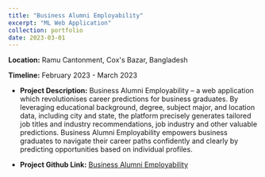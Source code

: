 ```yaml
---
title: "Business Alumni Employability"
excerpt: "ML Web Application"
collection: portfolio
date: 2023-03-01
---
```


**Location:** Ramu Cantonment, Cox's Bazar, Bangladesh


**Timeline:** February 2023 - March 2023

- **Project Description:** Business Alumni Employability – a web application which revolutionises career predictions for business graduates. By leveraging educational background, degree, subject major, and location data, including city and state, the platform precisely generates tailored job titles and industry recommendations, job industry and other valuable predictions. Business Alumni Employability empowers business graduates to navigate their career paths confidently and clearly by predicting opportunities based on individual profiles.

- **Project Github Link:** [Business Alumni Employability](https://github.com/rafsunsheikh/business_alumni_employability)

<!-- - **Publication:** [Medium.com](https://medium.com/@rafsunsheikh116/introducing-ptmodels-a-python-package-for-easy-image-classification-using-pre-trained-models-510d6cd1c7c7)

- **Package Link:** [pypi.org](https://pypi.org/project/ptmodels/) -->